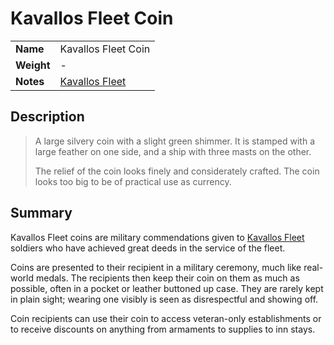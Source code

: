 # Kavallos Fleet Coin

|||
| --- | --- |
| **Name** | Kavallos Fleet Coin | item.2
| **Weight** | - |
| **Notes** | [Kavallos Fleet](../civilisations/kavallos-fleet/kavallos-fleet.md) |

## Description

> A large silvery coin with a slight green shimmer. It is stamped with a large feather on one side, and a ship with three masts on the other.
>
> The relief of the coin looks finely and considerately crafted. The coin looks too big to be of practical use as currency.

## Summary

Kavallos Fleet coins are military commendations given to [Kavallos Fleet](../civilisations/kavallos-fleet/kavallos-fleet.md) soldiers who have achieved great deeds in the service of the fleet.

Coins are presented to their recipient in a military ceremony, much like real-world medals. The recipients then keep their coin on them as much as possible, often in a pocket or leather buttoned up case. They are rarely kept in plain sight; wearing one visibly is seen as disrespectful and showing off.

Coin recipients can use their coin to access veteran-only establishments or to receive discounts on anything from armaments to supplies to inn stays.
